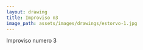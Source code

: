 ```yaml
---
layout: drawing
title: Improviso n3
image_path: assets/images/drawings/estorvo-1.jpg
---
```


Improviso numero 3
